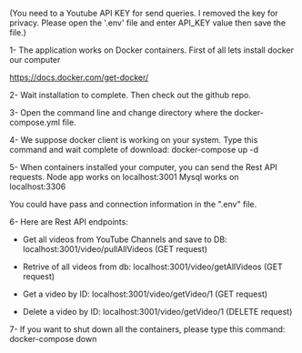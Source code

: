 (You need to a Youtube API KEY for send queries. I removed the key for privacy. Please open the '.env' file and enter API_KEY value then save the file.)

1- The application works on Docker containers.
First of all lets install docker our computer

https://docs.docker.com/get-docker/

2- Wait installation to complete. Then check out the github repo.

3- Open the command line and change directory where the docker-compose.yml file.

4- We suppose docker client is working on your system. Type this command and wait complete of download:
docker-compose up -d

5- When containers installed your computer, you can send the Rest API requests.
Node app works on localhost:3001
Mysql works on localhost:3306

You could have pass and connection information in the ".env" file.

6- Here are Rest API endpoints:

- Get all videos from YouTube Channels and save to DB:
  localhost:3001/video/pullAllVideos (GET request)

- Retrive of all videos from db:
  localhost:3001/video/getAllVideos (GET request)

- Get a video by ID:
  localhost:3001/video/getVideo/1 (GET request)

- Delete a video by ID:
  localhost:3001/video/getVideo/1 (DELETE request)

7- If you want to shut down all the containers, please type this command:
docker-compose down
